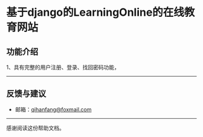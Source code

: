 # 基于django的LearningOnline的在线教育网站

 
 ## 功能介绍
1、具有完整的用户注册、登录、找回密码功能，



-------------------


## 反馈与建议
- 邮箱：<qihanfang@foxmail.com>

---------
感谢阅读这份帮助文档。